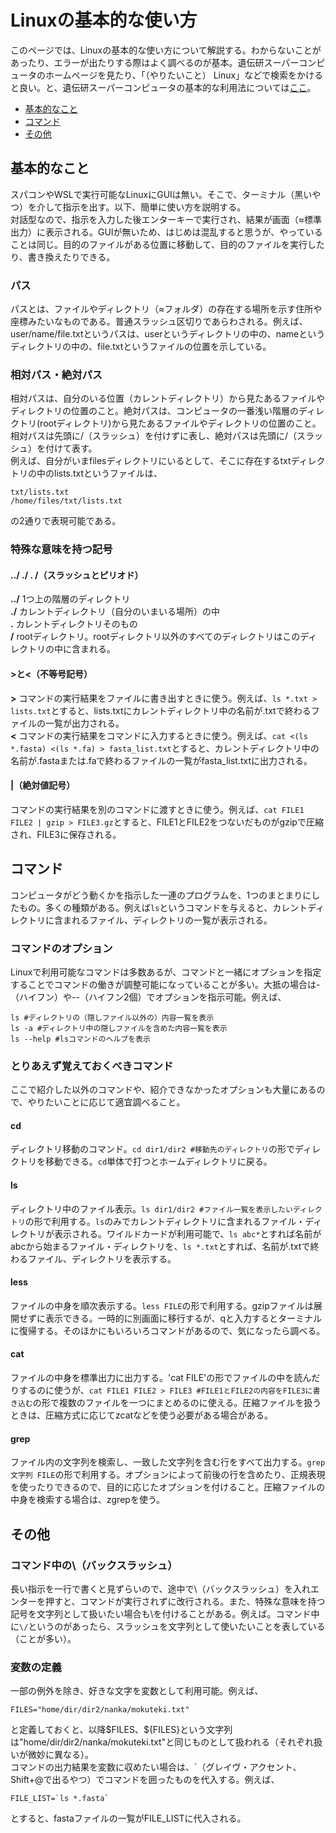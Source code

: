 # Linuxの基本的な使い方
このページでは、Linuxの基本的な使い方について解説する。わからないことがあったり、エラーが出たりする際はよく調べるのが基本。遺伝研スーパーコンピュータのホームページを見たり、「（やりたいこと） Linux」などで検索をかけると良い。と、遺伝研スーパーコンピュータの基本的な利用法については[ここ](supakon.md)。<br>

- [基本的なこと](#基本的なこと)
- [コマンド](#コマンド)
- [その他](#その他) 
## 基本的なこと
スパコンやWSLで実行可能なLinuxにGUIは無い。そこで、ターミナル（黒いやつ）を介して指示を出す。以下、簡単に使い方を説明する。<br>
対話型なので、指示を入力した後エンターキーで実行され、結果が画面（≈標準出力）に表示される。GUIが無いため、はじめは混乱すると思うが、やっていることは同じ。目的のファイルがある位置に移動して、目的のファイルを実行したり、書き換えたりできる。
### パス
パスとは、ファイルやディレクトリ（≈フォルダ）の存在する場所を示す住所や座標みたいなものである。普通スラッシュ区切りであらわされる。例えば、user/name/file.txtというパスは、userというディレクトリの中の、nameというディレクトリの中の、file.txtというファイルの位置を示している。
### 相対パス・絶対パス
相対パスは、自分のいる位置（カレントディレクトリ）から見たあるファイルやディレクトリの位置のこと。絶対パスは、コンピュータの一番浅い階層のディレクトリ(rootディレクトリ)から見たあるファイルやディレクトリの位置のこと。相対パスは先頭に/（スラッシュ）を付けずに表し、絶対パスは先頭に/（スラッシュ）を付けて表す。<br>
例えば、自分がいまfilesディレクトリにいるとして、そこに存在するtxtディレクトリの中のlists.txtというファイルは、
```
txt/lists.txt
/home/files/txt/lists.txt
```
の2通りで表現可能である。
### 特殊な意味を持つ記号
#### ../ ./ . /（スラッシュとピリオド）
**../**     1つ上の階層のディレクトリ<br>
**./**      カレントディレクトリ（自分のいまいる場所）の中<br>
**.**       カレントディレクトリそのもの<br>
**/**       rootディレクトリ。rootディレクトリ以外のすべてのディレクトリはこのディレクトリの中に含まれる。<br>

#### >と<（不等号記号）
**>**       コマンドの実行結果をファイルに書き出すときに使う。例えば、`ls *.txt > lists.txt`とすると、lists.txtにカレントディレクトリ中の名前が.txtで終わるファイルの一覧が出力される。<br>
**<**       コマンドの実行結果をコマンドに入力するときに使う。例えば、`cat <(ls *.fasta) <(ls *.fa) > fasta_list.txt`とすると、カレントディレクトリ中の名前が.fastaまたは.faで終わるファイルの一覧がfasta_list.txtに出力される。

#### |（絶対値記号）
コマンドの実行結果を別のコマンドに渡すときに使う。例えば、`cat FILE1 FILE2 | gzip > FILE3.gz`とすると、FILE1とFILE2をつないだものがgzipで圧縮され、FILE3に保存される。

## コマンド
コンピュータがどう動くかを指示した一連のプログラムを、1つのまとまりにしたもの。多くの種類がある。例えば`ls`というコマンドを与えると、カレントディレクトリに含まれるファイル、ディレクトリの一覧が表示される。

### コマンドのオプション
Linuxで利用可能なコマンドは多数あるが、コマンドと一緒にオプションを指定することでコマンドの働きが調整可能になっていることが多い。大抵の場合は-（ハイフン）や--（ハイフン2個）でオプションを指示可能。例えば、
```
ls #ディレクトリの（隠しファイル以外の）内容一覧を表示
ls -a #ディレクトリ中の隠しファイルを含めた内容一覧を表示
ls --help #lsコマンドのヘルプを表示
```

### とりあえず覚えておくべきコマンド
ここで紹介した以外のコマンドや、紹介できなかったオプションも大量にあるので、やりたいことに応じて適宜調べること。
#### cd
ディレクトリ移動のコマンド。`cd dir1/dir2 #移動先のディレクトリ`の形でディレクトリを移動できる。`cd`単体で打つとホームディレクトリに戻る。
#### ls
ディレクトリ中のファイル表示。`ls dir1/dir2 #ファイル一覧を表示したいディレクトリ`の形で利用する。`ls`のみでカレントディレクトリに含まれるファイル・ディレクトリが表示される。ワイルドカードが利用可能で、`ls abc*`とすれば名前がabcから始まるファイル・ディレクトリを、`ls *.txt`とすれば、名前が.txtで終わるファイル、ディレクトリを表示する。
#### less
ファイルの中身を順次表示する。`less FILE`の形で利用する。gzipファイルは展開せずに表示できる。一時的に別画面に移行するが、qと入力するとターミナルに復帰する。そのほかにもいろいろコマンドがあるので、気になったら調べる。
#### cat
ファイルの中身を標準出力に出力する。'cat FILE'の形でファイルの中を読んだりするのに使うが、`cat FILE1 FILE2 > FILE3 #FILE1とFILE2の内容をFILE3に書き込む`の形で複数のファイルを一つにまとめるのに使える。圧縮ファイルを扱うときは、圧縮方式に応じてzcatなどを使う必要がある場合がある。
#### grep
ファイル内の文字列を検索し、一致した文字列を含む行をすべて出力する。`grep 文字列 FILE`の形で利用する。オプションによって前後の行を含めたり、正規表現を使ったりできるので、目的に応じたオプションを付けること。圧縮ファイルの中身を検索する場合は、zgrepを使う。
## その他
### コマンド中の\（バックスラッシュ）
長い指示を一行で書くと見ずらいので、途中で\（バックスラッシュ）を入れエンターを押すと、コマンドが実行されずに改行される。また、特殊な意味を持つ記号を文字列として扱いたい場合も\を付けることがある。例えば。コマンド中に`\/`というのがあったら、スラッシュを文字列として使いたいことを表している（ことが多い）。
### 変数の定義
一部の例外を除き、好きな文字を変数として利用可能。例えば、
```
FILES="home/dir/dir2/nanka/mokuteki.txt"
```
と定義しておくと、以降$FILES、\$\{FILES}という文字列は"home/dir/dir2/nanka/mokuteki.txt"と同じものとして扱われる（それぞれ扱いが微妙に異なる）。<br>
コマンドの出力結果を変数に収めたい場合は、\`（グレイヴ・アクセント、Shift+@で出るやつ）でコマンドを囲ったものを代入する。例えば、
```
FILE_LIST=`ls *.fasta`
```
とすると、fastaファイルの一覧がFILE_LISTに代入される。

